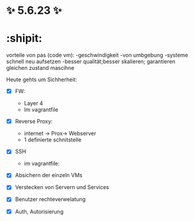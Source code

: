 # :sparkles: 5.6.23 :sparkles: 
# :shipit:
vorteile von pas (code vm):
-geschwindigkeit
-von umbgebung
-systeme schnell neu aufsetzen
-besser qualität;besser skalieren; garantieren gleichen zustand mascihne

Heute gehts um Sichherheit:
 - [x] FW:
   - Layer 4
   - Im vagrantfile
- [x] Reverse Proxy:
   - internet -> Prox-> Webserver
   - 1 definierte schnitstelle
- [x] SSH
   - im vagrantfile:
    
- [x] Absichern der einzeln VMs
- [x] Verstecken von Servern  und Services
- [x] Benutzer rechteverwelatung
- [x] Auth, Autorisierung 
